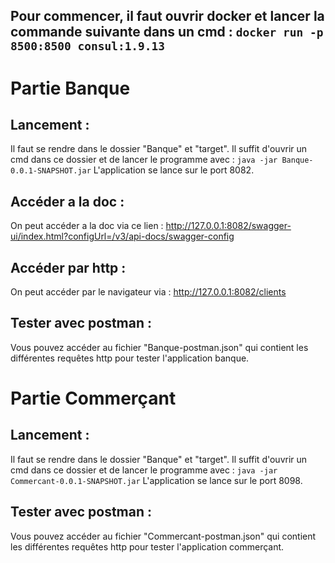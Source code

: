 ## Pour commencer, il faut ouvrir docker et lancer la commande suivante dans un cmd : `docker run -p 8500:8500 consul:1.9.13`

# Partie Banque

## Lancement :

Il faut se rendre dans le dossier "Banque" et "target". Il suffit d'ouvrir un cmd dans ce dossier et de lancer le programme avec : `java -jar Banque-0.0.1-SNAPSHOT.jar`
L'application se lance sur le port 8082.

## Accéder a la doc : 
On peut accéder a la doc via ce lien : http://127.0.0.1:8082/swagger-ui/index.html?configUrl=/v3/api-docs/swagger-config

## Accéder par http : 

On peut accéder par le navigateur via : http://127.0.0.1:8082/clients

## Tester avec postman : 

Vous pouvez accéder au fichier "Banque-postman.json" qui contient les différentes requêtes http pour tester l'application banque.

# Partie Commerçant

## Lancement :

Il faut se rendre dans le dossier "Banque" et "target". Il suffit d'ouvrir un cmd dans ce dossier et de lancer le programme avec : `java -jar Commercant-0.0.1-SNAPSHOT.jar`
L'application se lance sur le port 8098.

## Tester avec postman : 

Vous pouvez accéder au fichier "Commercant-postman.json" qui contient les différentes requêtes http pour tester l'application commerçant.
